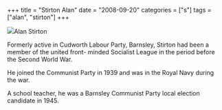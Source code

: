 +++
title = "Stirton Alan"
date = "2008-09-20"
categories = ["s"]
tags = ["alan", "stirton"]
+++

![](http://79.170.40.183/grahamstevenson.me.uk/images/stories/Stirton%20Alan.jpg)Alan Stirton

Formerly active in Cudworth Labour Party, Barnsley, Stirton had been a member of the united front- minded Socialist League in the period before the Second World War.

He joined the Communist Party in 1939 and was in the Royal Navy during the war. 

A school teacher, he was a Barnsley Communist Party local election candidate in 1945.

